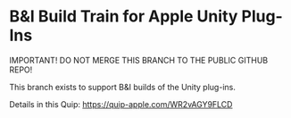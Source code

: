 # B&I Build Train for Apple Unity Plug-Ins

IMPORTANT! DO NOT MERGE THIS BRANCH TO THE PUBLIC GITHUB REPO!

This branch exists to support B&I builds of the Unity plug-ins.

Details in this Quip: https://quip-apple.com/WR2vAGY9FLCD
